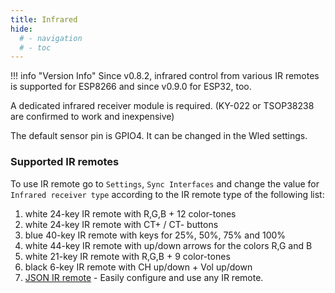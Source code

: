 ```yaml
---
title: Infrared
hide:
  # - navigation
  # - toc
---
```



!!! info "Version Info"
    Since v0.8.2, infrared control from various IR remotes is supported for ESP8266 and since v0.9.0 for ESP32, too.

A dedicated infrared receiver module is required.
(KY-022 or TSOP38238 are confirmed to work and inexpensive)

The default sensor pin is GPIO4. It can be changed in the Wled settings.

### Supported IR remotes

To use IR remote go to `Settings`, `Sync Interfaces` and change the value for `Infrared receiver type` according to the IR remote type of the following list:

1. white 24-key IR remote with R,G,B + 12 color-tones  
2. white 24-key IR remote with CT+ / CT- buttons  
3. blue 40-key IR remote with keys for 25%, 50%, 75% and 100%  
4. white 44-key IR remote with up/down arrows for the colors R,G and B  
5. white 21-key IR remote with R,G,B + 9 color-tones  
6. black 6-key IR remote with CH up/down + Vol up/down  
7. [JSON IR remote](json-ir/json_infrared.md) - Easily configure and use any IR remote.  
